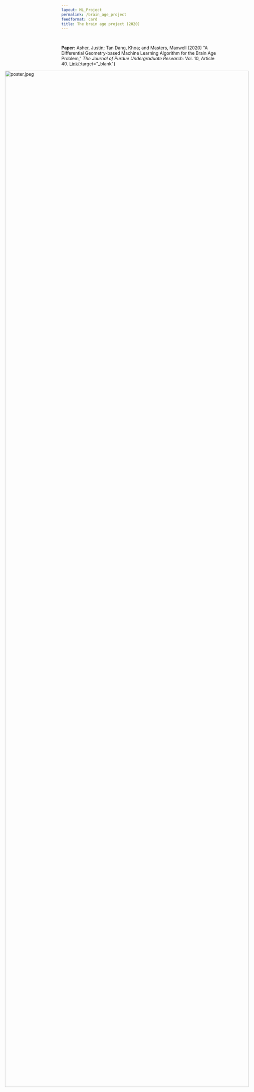 ```yaml
---
layout: ML_Project
permalink: /brain_age_project
feedformat: card
title: The brain age project (2020)
---
```

<br/>

<head>
<style>
img[src*="#poster"] {
    width: 90%;
    left: 5%;
    position: absolute;
    padding-bottom: 3em;
}
</style>
</head>

**Paper:** Asher, Justin; Tan Dang, Khoa; and Masters, Maxwell (2020) "A Differential Geometry-based Machine Learning Algorithm for the Brain Age Problem," *The Journal of Purdue Undergraduate Research*: Vol. 10, Article 40. [Link](https://docs.lib.purdue.edu/jpur/vol10/iss1/40/){:target="_blank"} 

![poster.jpeg](poster.jpeg#poster)